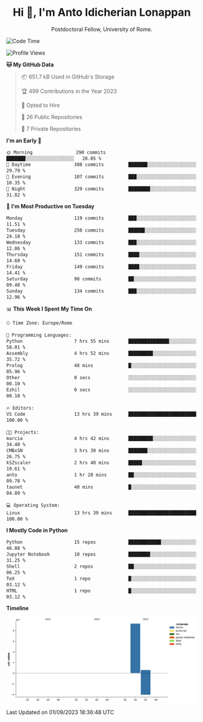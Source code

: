 
<h1 align="center">Hi 👋, I'm Anto Idicherian Lonappan</h1>
<p align="center">Postdoctoral Fellow, University of Rome. </p>


<!--START_SECTION:waka-->
![Code Time](http://img.shields.io/badge/Code%20Time-419%20hrs%2034%20mins-blue)

![Profile Views](http://img.shields.io/badge/Profile%20Views-0-blue)

**🐱 My GitHub Data** 

> 📦 651.7 kB Used in GitHub's Storage 
 > 
> 🏆 499 Contributions in the Year 2023
 > 
> 💼 Opted to Hire
 > 
> 📜 26 Public Repositories 
 > 
> 🔑 7 Private Repositories 
 > 
**I'm an Early 🐤** 

```text
🌞 Morning                290 commits         ███████░░░░░░░░░░░░░░░░░░   28.05 % 
🌆 Daytime                308 commits         ███████░░░░░░░░░░░░░░░░░░   29.79 % 
🌃 Evening                107 commits         ███░░░░░░░░░░░░░░░░░░░░░░   10.35 % 
🌙 Night                  329 commits         ████████░░░░░░░░░░░░░░░░░   31.82 % 
```
📅 **I'm Most Productive on Tuesday** 

```text
Monday                   119 commits         ███░░░░░░░░░░░░░░░░░░░░░░   11.51 % 
Tuesday                  250 commits         ██████░░░░░░░░░░░░░░░░░░░   24.18 % 
Wednesday                133 commits         ███░░░░░░░░░░░░░░░░░░░░░░   12.86 % 
Thursday                 151 commits         ████░░░░░░░░░░░░░░░░░░░░░   14.60 % 
Friday                   149 commits         ████░░░░░░░░░░░░░░░░░░░░░   14.41 % 
Saturday                 98 commits          ██░░░░░░░░░░░░░░░░░░░░░░░   09.48 % 
Sunday                   134 commits         ███░░░░░░░░░░░░░░░░░░░░░░   12.96 % 
```


📊 **This Week I Spent My Time On** 

```text
🕑︎ Time Zone: Europe/Rome

💬 Programming Languages: 
Python                   7 hrs 55 mins       ███████████████░░░░░░░░░░   58.01 % 
Assembly                 4 hrs 52 mins       █████████░░░░░░░░░░░░░░░░   35.72 % 
Prolog                   48 mins             █░░░░░░░░░░░░░░░░░░░░░░░░   05.96 % 
Other                    0 secs              ░░░░░░░░░░░░░░░░░░░░░░░░░   00.10 % 
Ezhil                    0 secs              ░░░░░░░░░░░░░░░░░░░░░░░░░   00.10 % 

🔥 Editors: 
VS Code                  13 hrs 39 mins      █████████████████████████   100.00 % 

🐱‍💻 Projects: 
marcia                   4 hrs 42 mins       █████████░░░░░░░░░░░░░░░░   34.40 % 
CMBxSN                   3 hrs 39 mins       ███████░░░░░░░░░░░░░░░░░░   26.75 % 
kSZscaler                2 hrs 40 mins       █████░░░░░░░░░░░░░░░░░░░░   19.61 % 
anto                     1 hr 20 mins        ██░░░░░░░░░░░░░░░░░░░░░░░   09.78 % 
taunet                   40 mins             █░░░░░░░░░░░░░░░░░░░░░░░░   04.89 % 

💻 Operating System: 
Linux                    13 hrs 39 mins      █████████████████████████   100.00 % 
```

**I Mostly Code in Python** 

```text
Python                   15 repos            ████████████░░░░░░░░░░░░░   46.88 % 
Jupyter Notebook         10 repos            ████████░░░░░░░░░░░░░░░░░   31.25 % 
Shell                    2 repos             ██░░░░░░░░░░░░░░░░░░░░░░░   06.25 % 
TeX                      1 repo              █░░░░░░░░░░░░░░░░░░░░░░░░   03.12 % 
HTML                     1 repo              █░░░░░░░░░░░░░░░░░░░░░░░░   03.12 % 
```



**Timeline**

![Lines of Code chart](https://raw.githubusercontent.com/antolonappan/antolonappan/main/assets/bar_graph.png)


 Last Updated on 01/09/2023 18:36:48 UTC
<!--END_SECTION:waka-->
